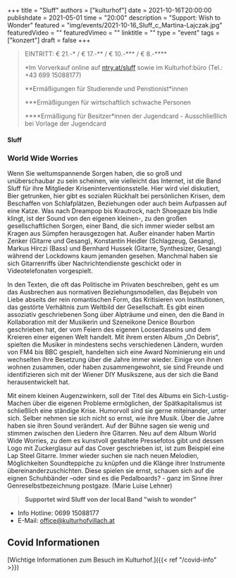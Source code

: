 +++
title = "Sluff"
authors = ["kulturhof"]
date = 2021-10-16T20:00:00
publishdate = 2021-05-01
time = "20:00"
description = "Support: Wish to Wonder"
featured = "img/events/2021-10-16_Sluff_c_Martina-Lajczak.jpg"
featuredVideo = ""
featuredVimeo = ""
linktitle = ""
type = "event"
tags = ["konzert"]
draft = false
+++

>
> EINTRITT: € 21.-\* / € 17.-\*\* / € 10.-\*\*\* / € 8.-\*\*\*\*
>
> \*Im Vorverkauf online auf [ntry.at/sluff](https://ntry.at/sluff) sowie im Kulturhof:büro (Tel.: +43 699 15088177)
> 
> \*\*Ermäßigungen für Studierende und Penstionist\*innen
> 
> \*\*\*Ermäßigungen für wirtschaftlich schwache Personen
>
> \*\*\*\*Ermäßigung für Besitzer\*innen der Jugendcard - Ausschließlich bei Vorlage der Jugendcard

#### Sluff

### World Wide Worries

Wenn Sie weltumspannende Sorgen haben, die so groß und unüberschaubar zu sein scheinen, wie vielleicht das Internet, ist die Band Sluff für ihre Mitglieder Kriseninterventionsstelle. Hier wird viel diskutiert, Bier getrunken, hier gibt es sozialen Rückhalt bei persönlichen Krisen, dem Beschaffen von Schlafplätzen, Beziehungen oder auch beim Aufpassen auf eine Katze. Was nach Dreampop bis Krautrock, nach Shoegaze bis Indie klingt, ist der Sound von den eigenen kleinen-, zu den großen gesellschaftlichen Sorgen, einer Band, die sich immer wieder selbst am Kragen aus Sümpfen herausgezogen hat. Außer einander haben Martin Zenker (Gitarre und Gesang), Konstantin Heidler (Schlagzeug, Gesang), Markus Hirczi (Bass) und Bernhard Hussek (Gitarre, Synthesizer, Gesang) während der Lockdowns kaum jemanden gesehen. Manchmal haben sie sich Gitarrenriffs über Nachrichtendienste geschickt oder in Videotelefonaten vorgespielt. 

In den Texten, die oft das Politische im Privaten beschreiben, geht es um das Ausbrechen aus normativen Beziehungsmodellen, das Bejubeln von Liebe abseits der rein romantischen Form, das Kritisieren von Institutionen, das gestörte Verhältnis zum Weltbild der Gesellschaft. Es gibt einen assoziativ geschriebenen Song über Alpträume und einen, den die Band in Kollaboration mit der Musikerin und Szeneikone Denice Bourbon geschrieben hat, der vom Feiern des eigenen Looserdaseins und dem Kreieren einer eigenen Welt handelt. Mit ihrem ersten Album „On Debris“, spielten die Musiker in mindestens sechs verschiedenen Ländern, wurden von FM4 bis BBC gespielt, handelten sich eine Award Nominierung ein und wechselten ihre Besetzung über die Jahre immer wieder. Einige von ihnen wohnen zusammen, oder haben zusammengewohnt, sie sind Freunde und identifizieren sich mit der Wiener DIY Musikszene, aus der sich die Band herausentwickelt hat. 

Mit einem kleinen Augenzwinkern, soll der Titel des Albums ein Sich-Lustig-Machen über die eigenen Probleme ermöglichen, der Spätkapitalismus ist schließlich eine ständige Krise. Humorvoll sind sie gerne miteinander, unter sich. Selber nehmen sie sich nicht so ernst, wie ihre Musik. Über die Jahre haben sie ihren Sound verändert. Auf der Bühne sagen sie wenig und stimmen zwischen den Liedern ihre Gitarren. Neu auf dem Album World Wide Worries, zu dem es kunstvoll gestaltete Pressefotos gibt und dessen Logo mit Zuckerglasur auf das Cover geschrieben ist, ist zum Beispiel eine Lap Steel Gitarre. Immer wieder suchen sie nach neuen Melodien, Möglichkeiten Soundteppiche zu knüpfen und die Klänge ihrer Instrumente übereinanderzuschichten. Diese spielen sie ernst, schauen sich auf die eignen Schuhbänder –oder sind es die Pedalboards? - ganz im Sinne ihrer Genreselbstbezeichnung postgaze. 
(Marie Luise Lehner)


>**Supportet wird Sluff von der local Band "wish to wonder"**



- Info Hotline: 0699 15088177 
- E-Mail: office@kulturhofvillach.at

## Covid Informationen

[Wichtige Informationen zum Besuch im Kulturhof.]({{< ref "/covid-info" >}})
